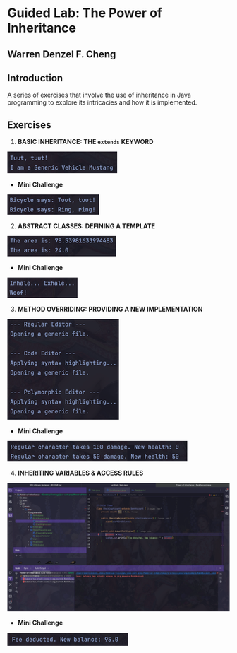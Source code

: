 # Guided Lab: The Power of Inheritance

## Warren Denzel F. Cheng

## Introduction
A series of exercises that involve the use of inheritance in Java programming to explore its intricacies and how it is implemented.

## Exercises
1. **BASIC INHERITANCE: THE `extends` KEYWORD**

![img.png](img.png) <br>

- **Mini Challenge**

![img_1.png](img_1.png) <br>

2. **ABSTRACT CLASSES: DEFINING A TEMPLATE**

![img_2.png](img_2.png) <br>

- **Mini Challenge**

![img_3.png](img_3.png) <br>

3. **METHOD OVERRIDING: PROVIDING A NEW IMPLEMENTATION**

![img_4.png](img_4.png) <br>

- **Mini Challenge**

![img_5.png](img_5.png) <br>

4. **INHERITING VARIABLES & ACCESS RULES**

![img_6.png](img_6.png) <br>

- **Mini Challenge**

![img_7.png](img_7.png) <br>




